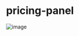 # pricing-panel
![image](https://github.com/swayamshreenanda20/pricing-panel/assets/118578089/2291dd9d-6aa3-4c5a-90ba-170284b6bb16)
